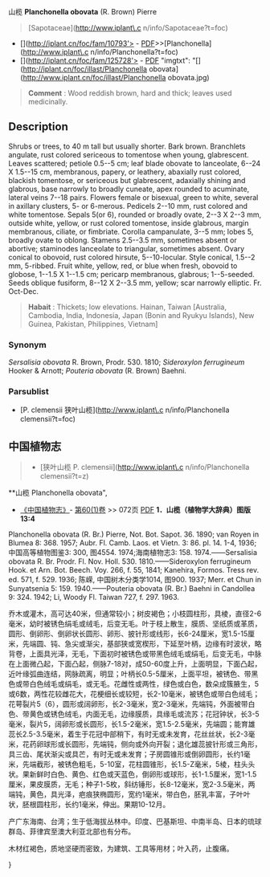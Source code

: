 山榄 **Planchonella obovata** (R. Brown) Pierre

> [Sapotaceae](http://www.iplant\.c n/info/Sapotaceae?t=foc)
* [](http://iplant.cn/foc/fam/10793'> - [PDF](http://iplant.cn/foc/pdf/Sapotaceae.pdf)>>[Planchonella](http://www.iplant\.c n/info/Planchonella?t=foc)
* [](http://iplant.cn/foc/fam/125728'> - [PDF](http://www.iplant.cn/foc/pdf/Planchonella.pdf)
  "imgtxt": "[](http://iplant.cn/foc/illast/Planchonella obovata](http://www.iplant.cn/foc/illast/Planchonella obovata.jpg)


> **Comment** : 
> Wood reddish brown, hard and thick; leaves used medicinally.

## Description

Shrubs or trees, to 40 m tall but usually shorter. Bark brown. Branchlets angulate, rust colored sericeous to tomentose when young, glabrescent. Leaves scattered; petiole 0.5--5 cm; leaf blade obovate to lanceolate, 6--24 X 1.5--15 cm, membranous, papery, or leathery, abaxially rust colored, blackish tomentose, or sericeous but glabrescent, adaxially shining and glabrous, base narrowly to broadly cuneate, apex rounded to acuminate, lateral veins 7--18 pairs. Flowers female or bisexual, green to white, several in axillary clusters, 5- or 6-merous. Pedicels 2--10 mm, rust colored and white tomentose. Sepals 5(or 6), rounded or broadly ovate, 2--3 X 2--3 mm, outside white, yellow, or rust colored tomentose, inside glabrous, margin membranous, ciliate, or fimbriate. Corolla campanulate, 3--5 mm; lobes 5, broadly ovate to oblong. Stamens 2.5--3.5 mm, sometimes absent or abortive; staminodes lanceolate to triangular, sometimes absent. Ovary conical to obovoid, rust colored hirsute, 5--10-locular. Style conical, 1.5--2 mm, 5-ribbed. Fruit white, yellow, red, or blue when fresh, obovoid to globose, 1--1.5 X 1--1.5 cm; pericarp membranous, glabrous; 1--5-seeded. Seeds oblique fusiform, 8--12 X 2--3.5 mm, yellow; scar narrowly elliptic. Fr. Oct-Dec.


> **Habait** : 
> Thickets; low elevations. Hainan, Taiwan [Australia, Cambodia, India, Indonesia, Japan (Bonin and Ryukyu Islands), New Guinea, Pakistan, Philippines, Vietnam]

### Synonym
*Sersalisia obovata* R. Brown, Prodr. 530. 1810; *Sideroxylon ferrugineum* Hooker & Arnott; *Pouteria obovata* (R. Brown) Baehni.

### Parsublist

* [P.  clemensii  狭叶山榄](http://www.iplant\.c n/info/Planchonella clemensii?t=foc)

## 中国植物志

> * [狭叶山榄  P.  clemensii](http://www.iplant\.c n/info/Planchonella clemensii?t=z)


**山榄 Planchonella obovata",


* [《中国植物志》](http://www.iplant.cn/frps)- [第60(1)卷](http://www.iplant.cn/frps/vol/60(1)) >> 072页 [PDF](http://www.iplant.cn/frps/pdf/60(1)/072.PDF)
**1．山榄（植物学大辞典）图版13:4**

Planchonella obovata (R. Br.) Pierre, Not. Bot. Sapot. 36. 1890; van Royen in Blumea 8: 368. 1957; Aubr. Fl. Camb. Laos. et Vietn. 3: 86. pl. 14. 1-4, 1936;中国高等植物图鉴3: 300, 图4554. 1974;海南植物志3: 158. 1974.——Sersalisia obovata R. Br. Prodr. Fl. Nov. Holl. 530. 1810.——Sideroxylon ferrugineum Hook. et Arn. Bot. Beech. Voy. 266, f. 55, 1841; Kanehira, Formos. Tress rev. ed. 571, f. 529. 1936; 陈嵘, 中国树木分类学1014, 图900. 1937; Merr. et Chun in Sunyatsenia 5: 159. 1940.——Pouteria obovata (R. Br.) Baehni in Candollea 9: 324. 1942; Li, Woody Fl. Taiwan 727, f. 297. 1963.

乔木或灌木，高可达40米，但通常较小；树皮褐色；小枝圆柱形，具棱，直径2-6毫米，幼时被锈色绢毛或绒毛，后变无毛。叶于枝上散生，膜质、坚纸质或革质，圆形、倒卵形、倒卵状长圆形、卵形、披针形或线形，长6-24厘米，宽1.5-15厘米，先端圆、钝、急尖或渐尖，基部狭或宽楔形，下延至叶柄，边缘有时波状，略背卷，上面具光泽，无毛，下面初时被锈色或带黑色绒毛或绢毛，后变无毛，中脉在上面微凸起，下面凸起，侧脉7-18对，成50-60度上升，上面明显，下面凸起，近叶缘弧曲连结，网脉疏离，明显；叶柄长0.5-5厘米，上面平坦，被锈色、带黑色或带白色绒毛或绢毛，或无毛。花雌性或两性，绿色或白色，数朵成簇腋生，5或6数，两性花较雌花大，花梗细长或较短，长2-10毫米，被锈色或带白色绒毛；花萼裂片5（6），圆形或阔卵形，长2-3毫米，宽2-3毫米，先端钝，外面被带白色、带黄色或锈色绒毛，内面无毛，边缘膜质，具缘毛或流苏；花冠钟状，长3-5毫米，裂片5，阔卵形或长圆形，长1.5-2毫米，宽1.5-2.5毫米，先端圆；能育雄蕊长2.5-3.5毫米，着生于花冠中部稍下，有时无或未发育，花丝丝状，长2-3毫米，花药卵球形或长圆形，先端钝，侧向或外向开裂；退化雄蕊披针形或三角形，具三齿、尾状渐尖或具芒，有时无或未发育；子房圆锥形或倒卵圆形，长约1毫米，先端截形，被锈色粗毛，5-10室，花柱圆锥形，长1.5-Z毫米，5棱，柱头头状。果新鲜时白色、黄色、红色或天蓝色，倒卵形或球形，长1-1.5厘米，宽1-1.5厘米，果皮膜质，无毛；种子1-5枚，斜纺锤形，长8-12毫米，宽2-3.5毫米，两端钝，黄色，具光泽，疤痕狭椭圆形，宽约1毫米，带白色，胚乳丰富，子叶叶状，胚根圆柱形，长约1毫米，伸出。果期10-12月。

产广东海南、台湾；生于低海拔丛林中。印度、巴基斯坦、中南半岛、日本的琉球群岛、菲律宾至澳大利亚北部也有分布。

木材红褐色，质地坚硬而密致，为建筑、工具等用材；叶入药，止腹痛。

}